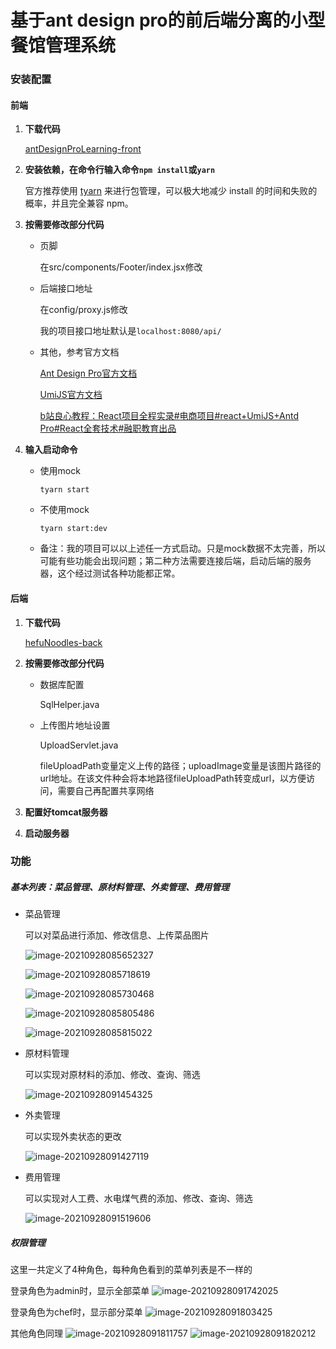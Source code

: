 # 基于ant design pro的前后端分离的小型餐馆管理系统

### 安装配置

#### 前端

1. **下载代码**

   [antDesignProLearning-front](https://github.com/ccyccyccy222/antDesignProLearning-front)

2. **安装依赖，在命令行输入命令```npm install```或```yarn```**

   官方推荐使用 [tyarn](https://www.npmjs.com/package/tyarn) 来进行包管理，可以极大地减少 install 的时间和失败的概率，并且完全兼容 npm。

3. **按需要修改部分代码**

   + 页脚

     在src/components/Footer/index.jsx修改

   + 后端接口地址

     在config/proxy.js修改

     我的项目接口地址默认是```localhost:8080/api/```

   + 其他，参考官方文档

     [Ant Design Pro官方文档](https://pro.ant.design/zh-CN/docs/overview)
     
     [UmiJS官方文档](https://umijs.org/zh-CN/docs/getting-started)
     
     [b站良心教程：React项目全程实录#电商项目#react+UmiJS+Antd Pro#React全套技术#融职教育出品](https://www.bilibili.com/video/BV1i5411c7xp?p=1
) 
4. **输入启动命令**

   - 使用mock

     ```tyarn start```

   - 不使用mock

     ```tyarn start:dev```

   - 备注：我的项目可以以上述任一方式启动。只是mock数据不太完善，所以可能有些功能会出现问题；第二种方法需要连接后端，启动后端的服务器，这个经过测试各种功能都正常。

#### 后端

1. **下载代码**

   [hefuNoodles-back](https://github.com/ccyccyccy222/hefuNoodles-back)

2. **按需要修改部分代码**

   + 数据库配置

     SqlHelper.java

   + 上传图片地址设置

     UploadServlet.java

     
     fileUploadPath变量定义上传的路径；uploadImage变量是该图片路径的url地址。在该文件种会将本地路径fileUploadPath转变成url，以方便访问，需要自己再配置共享网络
     

3. **配置好tomcat服务器**

4. **启动服务器**



### 功能

##### 基本列表：菜品管理、原材料管理、外卖管理、费用管理

+ 菜品管理

  可以对菜品进行添加、修改信息、上传菜品图片

  ![image-20210928085652327](https://i.loli.net/2021/09/28/msDPpZRiGxclJoy.png)

  ![image-20210928085718619](https://i.loli.net/2021/09/28/5awdjvlOBCNnfEX.png)

  ![image-20210928085730468](https://i.loli.net/2021/09/28/faQNwKBizYoSDOq.png)

  ![image-20210928085805486](https://i.loli.net/2021/09/28/jJNbaOhyf2kdtWs.png)

  ![image-20210928085815022](https://i.loli.net/2021/09/28/h8gReyDNnOTtGra.png)

+ 原材料管理

  可以实现对原材料的添加、修改、查询、筛选

  ![image-20210928091454325](https://i.loli.net/2021/09/28/MltZpAO51hCDPJc.png)

+ 外卖管理

  可以实现外卖状态的更改

  ![image-20210928091427119](https://i.loli.net/2021/09/28/Kc3tnBSMEkiAPYd.png)

+ 费用管理

  可以实现对人工费、水电煤气费的添加、修改、查询、筛选

  ![image-20210928091519606](https://i.loli.net/2021/09/28/iXPUdMQ4jYcRosk.png)

  

##### 权限管理

这里一共定义了4种角色，每种角色看到的菜单列表是不一样的

登录角色为admin时，显示全部菜单
![image-20210928091742025](https://i.loli.net/2021/09/28/CInZgqyYVFokTNv.png) 

登录角色为chef时，显示部分菜单
![image-20210928091803425](https://i.loli.net/2021/09/28/M5VKnxUGwlfFC9e.png) 

其他角色同理
![image-20210928091811757](https://i.loli.net/2021/09/28/KgP8niNcXHkWx3l.png) 
![image-20210928091820212](https://i.loli.net/2021/09/28/aFADMEqVTrUHSzi.png)

